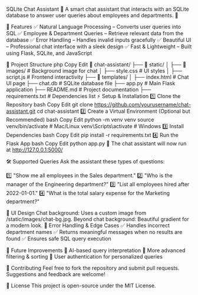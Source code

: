 SQLite Chat Assistant 💬
A smart chat assistant that interacts with an SQLite database to answer user queries about employees and departments. 🚀

📌 Features
✅ Natural Language Processing – Converts user queries into SQL
✅ Employee & Department Queries – Retrieve relevant data from the database
✅ Error Handling – Handles invalid inputs gracefully
✅ Beautiful UI – Professional chat interface with a sleek design
✅ Fast & Lightweight – Built using Flask, SQLite, and JavaScript

📂 Project Structure
php
Copy
Edit
📂 chat-assistant/
├── 📂 static/
│   ├── 📂 images/              # Background image for chat
│   ├── style.css               # UI styles
│   ├── script.js               # Frontend interactivity
├── 📂 templates/
│   ├── index.html              # Chat UI page
├── chat.db                     # SQLite database file
├── app.py                      # Main Flask application
├── README.md                   # Project documentation
├── requirements.txt             # Dependencies list
⚡ Setup & Installation
1️⃣ Clone the Repository
bash
Copy
Edit
git clone https://github.com/yourusername/chat-assistant.git
cd chat-assistant
2️⃣ Create a Virtual Environment (Optional but Recommended)
bash
Copy
Edit
python -m venv venv
source venv/bin/activate  # Mac/Linux
venv\Scripts\activate     # Windows
3️⃣ Install Dependencies
bash
Copy
Edit
pip install -r requirements.txt
4️⃣ Run the Flask App
bash
Copy
Edit
python app.py
🚀 The chat assistant will now run at http://127.0.0.1:5000/

🛠️ Supported Queries
Ask the assistant these types of questions:

1️⃣ "Show me all employees in the Sales department."
2️⃣ "Who is the manager of the Engineering department?"
3️⃣ "List all employees hired after 2022-01-01."
4️⃣ "What is the total salary expense for the Marketing department?"

🎨 UI Design
Chat background: Uses a custom image from /static/images/chat-bg.jpg.
Beyond chat background: Beautiful gradient for a modern look.
🐛 Error Handling & Edge Cases
✅ Handles incorrect department names
✅ Returns meaningful messages when no results are found
✅ Ensures safe SQL query execution

📌 Future Improvements
🔹 AI-based query interpretation
🔹 More advanced filtering & sorting
🔹 User authentication for personalized queries

🤝 Contributing
Feel free to fork the repository and submit pull requests. Suggestions and feedback are welcome!

📜 License
This project is open-source under the MIT License.

